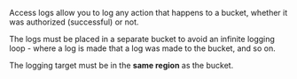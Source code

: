 Access logs allow you to log any action that happens to a bucket, whether it was authorized (successful) or not.

The logs must be placed in a separate bucket to avoid an infinite logging loop - where a log is made that a log was made to the bucket, and so on.

The logging target must be in the **same region** as the bucket.